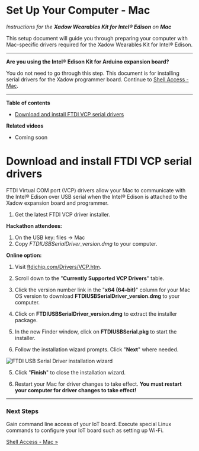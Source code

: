 # Set Up Your Computer - Mac

_Instructions for the **Xadow Wearables Kit for Intel® Edison** on **Mac**_

This setup document will guide you through preparing your computer with Mac-specific drivers required for the Xadow Wearables Kit for Intel® Edison.

---

**Are you using the Intel® Edison Kit for Arduino expansion board?**

You do not need to go through this step. This document is for installing serial drivers for the Xadow programmer board. Continue to [Shell Access - Mac](/shell_access/mac/serial_connection.md).

---

**Table of contents**

* [Download and install FTDI VCP serial drivers](#download-and-install-ftdi-vcp-serial-drivers)


**Related videos**

* Coming soon


# Download and install FTDI VCP serial drivers

FTDI Virtual COM port (VCP) drivers allow your Mac to communicate with the Intel® Edison over USB serial when the Intel® Edison is attached to the Xadow expansion board and programmer.

1. Get the latest FTDI VCP driver installer.

  **Hackathon attendees:**

  1. On the USB key: files → Mac
  2. Copy *FTDIUSBSerialDriver_version.dmg* to your computer.

  **Online option:**

  1. Visit [ftdichip.com/Drivers/VCP.htm](http://ftdichip.com/Drivers/VCP.htm). 
  2. Scroll down to the "**Currently Supported VCP Drivers**" table. 
  3. Click the version number link in the "**x64 (64-bit)**" column for your Mac OS version to download **FTDIUSBSerialDriver_version.dmg** to your computer.

2. Click on **FTDIUSBSerialDriver_version.dmg** to extract the installer package.

3. In the new Finder window, click on **FTDIUSBSerial.pkg** to start the installer.

4. Follow the installation wizard prompts. Click "**Next**" where needed.

  ![FTDI USB Serial Driver installation wizard](images/ftdi_drivers-installer_wizard.png)

5. Click "**Finish**" to close the installation wizard.

6. Restart your Mac for driver changes to take effect. **You must restart your computer for driver changes to take effect!**

---

### Next Steps

Gain command line access of your IoT board. Execute special Linux commands to configure your IoT board such as setting up Wi-Fi. 

[Shell Access - Mac »](/shell_access/mac/serial_connection.md)